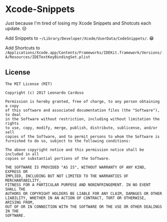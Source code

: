 # Xcode-Snippets

Just because I'm tired of losing my Xcode Snippets and Shotcuts each update. 😒

Add Snippets to ```~/Library/Developer/Xcode/UserData/CodeSnippets/```. 😁

Add Shortcuts to ```/Applications/Xcode.app/Contents/Frameworks/IDEKit.framework/Versions/A/Resources/IDETextKeyBindingSet.plist```

## License

    The MIT License (MIT)

	Copyright (c) 2017 Leonardo Cardoso
	
	Permission is hereby granted, free of charge, to any person obtaining a copy
	of this software and associated documentation files (the "Software"), to deal
	in the Software without restriction, including without limitation the rights
	to use, copy, modify, merge, publish, distribute, sublicense, and/or sell
	copies of the Software, and to permit persons to whom the Software is
	furnished to do so, subject to the following conditions:
	
	The above copyright notice and this permission notice shall be included in all
	copies or substantial portions of the Software.
	
	THE SOFTWARE IS PROVIDED "AS IS", WITHOUT WARRANTY OF ANY KIND, EXPRESS OR
	IMPLIED, INCLUDING BUT NOT LIMITED TO THE WARRANTIES OF MERCHANTABILITY,
	FITNESS FOR A PARTICULAR PURPOSE AND NONINFRINGEMENT. IN NO EVENT SHALL THE
	AUTHORS OR COPYRIGHT HOLDERS BE LIABLE FOR ANY CLAIM, DAMAGES OR OTHER
	LIABILITY, WHETHER IN AN ACTION OF CONTRACT, TORT OR OTHERWISE, ARISING FROM,
	OUT OF OR IN CONNECTION WITH THE SOFTWARE OR THE USE OR OTHER DEALINGS IN THE
	SOFTWARE.